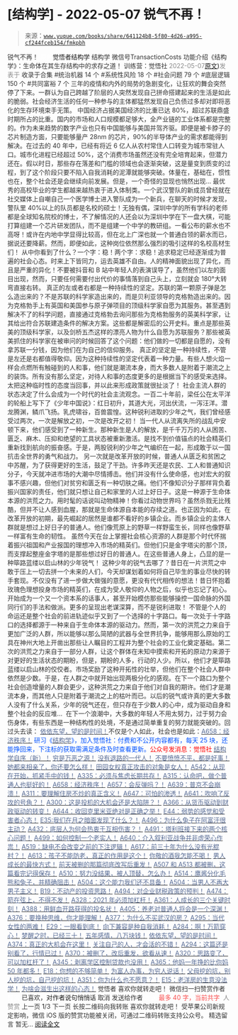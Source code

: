 # [结构学] - 2022-05-07 锐气不再！

> 来源：[`www.yuque.com/books/share/641124b8-5f80-4d26-a995-cf244fceb154/fmkpbh`](https://www.yuque.com/books/share/641124b8-5f80-4d26-a995-cf244fceb154/fmkpbh)

<ne-p id="520f42f3293818f927861ebbd5b15da4_p_0" data-lake-id="520f42f3293818f927861ebbd5b15da4_p_0"><ne-text id="u9079bcda" style="color: rgb(51, 51, 51);">锐气不再！</ne-text></ne-p> <ne-p id="ced028f96b727cd2c925224522a131a0" data-lake-id="ced028f96b727cd2c925224522a131a0"><ne-text id="u5715417d" ne-fontsize="12" style="color: rgb(255, 255, 255);">原创</ne-text><ne-text id="u817e62b4" ne-fontsize="14">觉悟者</ne-text><ne-text id="ue47d8a22" ne-fontsize="14">结构学</ne-text></ne-p> <ne-p id="659da6ff5ff0dca8c8e56db3af94bbc9" data-lake-id="659da6ff5ff0dca8c8e56db3af94bbc9"><ne-text id="u903f57d9" ne-fontsize="14" ne-bold="true" style="color: rgb(51, 51, 51);">结构学</ne-text></ne-p> <ne-p id="53fc76635b599a64e0d0e8af152f3185" data-lake-id="53fc76635b599a64e0d0e8af152f3185"><ne-text id="uebbbd38b" ne-fontsize="14" style="color: rgb(51, 51, 51);">微信号</ne-text><ne-text id="u0750aec3" ne-fontsize="14" style="color: rgb(51, 51, 51);">TransactionCosts</ne-text></ne-p> <ne-p id="3ee8dda55e6d52eca161c84818378a38" data-lake-id="3ee8dda55e6d52eca161c84818378a38"><ne-text id="u748e707d" ne-fontsize="14" style="color: rgb(51, 51, 51);">功能介绍</ne-text><ne-text id="u5cfb5599" ne-fontsize="14" style="color: rgb(51, 51, 51);">《结构学》：生命体在其生存结构中的求存之道！ 训练营：觉悟社</ne-text></ne-p> <ne-p id="3924c8b3f620f4aebac3d68766367597" data-lake-id="3924c8b3f620f4aebac3d68766367597"><ne-text id="uafda9e1a" style="color: rgb(140, 140, 140);">2022-05-07</ne-text>[<ne-text id="ud3ac655b" ne-fontsize="14">原文</ne-text>](https://mp.weixin.qq.com/s?__biz=MzIzMDYwOTM0Mg==&mid=2247487186&idx=1&sn=b902f981f9edeea07c84066a0b5a085b&chksm=e8b19603dfc61f1539052b962b94b59354798413e36cd453aed56eea750fbfa9c6cfe5c37622#rd))<ne-text id="uab611556" ne-fontsize="14" style="color: rgb(140, 140, 140);">发表于</ne-text></ne-p> <ne-p id="c300f4134667de3b49fd67fe92ddb63e" data-lake-id="c300f4134667de3b49fd67fe92ddb63e"><ne-text id="u4dec56b6" style="color: rgb(51, 51, 51);">收录于合集</ne-text></ne-p> <ne-p id="a13473705d868af5d23227385d561825" data-lake-id="a13473705d868af5d23227385d561825"><ne-text id="u7c359d58" style="color: rgb(51, 51, 51);">#统治机器 14 个</ne-text></ne-p> <ne-p id="7e169dbc98a426d1b988b33e09fd2594" data-lake-id="7e169dbc98a426d1b988b33e09fd2594"><ne-text id="u1c351c8d" style="color: rgb(51, 51, 51);">#系统性风险 18 个</ne-text></ne-p> <ne-p id="4fd01e1ca81761920fba9a7d5d58747b" data-lake-id="4fd01e1ca81761920fba9a7d5d58747b"><ne-text id="ude031271" style="color: rgb(51, 51, 51);">#社会问题 79 个</ne-text></ne-p> <ne-p id="19fd7e7f6c238d3d1682b2efb46e3fe2" data-lake-id="19fd7e7f6c238d3d1682b2efb46e3fe2"><ne-text id="u3d623dec" style="color: rgb(51, 51, 51);">#底层逻辑 150 个</ne-text></ne-p> <ne-p id="c569d07eebf5193cc018b703a980498e" data-lake-id="c569d07eebf5193cc018b703a980498e"><ne-text id="u97ab7e7f" style="color: rgb(51, 51, 51);">#共同富裕 7 个</ne-text></ne-p> <ne-p id="ee80023ed6ac9e9021d304221f97c5f9" data-lake-id="ee80023ed6ac9e9021d304221f97c5f9"><ne-text id="u9eea9e07" style="color: rgb(51, 51, 51);">三年的疫情和内外的局势的急剧变化，让狂欢的舞会突然停了下来。一群认为自己跨越了阶层的人突然发现自己拼命搭建起来的生活是如此的脆弱。社会经济生活的任何一种参与的主体都猛然发现自己负债过多却对即将恶化的生存环境束手无策。</ne-text></ne-p> <ne-p id="1519ed662c8ffd442b4b2c7cfbf59f5d" data-lake-id="1519ed662c8ffd442b4b2c7cfbf59f5d"><ne-text id="u31131589" style="color: rgb(51, 51, 51);">中国经济占据美国经济的比重已达 80%，超过苏联鼎盛时期所占的比重。国内的市场和人口规模都足够大，全产业链的工业体系都是完整的。作为未来趋势的数字产业也只有中国能够与美国并驾齐驱。即便是被卡脖子的芯片制造方面，只要能够量产 28nm 的芯片，90%的半导体产业的需求都能得到解决。在过去的 40 年中，已经有将近 6 亿人从农村常住人口转变为城市常驻人口。城市化进程已经超过 50%，这个消费市场虽然还没有完全培育起来，但潜力还在。假以时日，那些存在落差和门槛的领域也会逐渐突破，这是量变到质变的过程，到了这个阶段只要不陷入自我消耗的泥潭就能够突破。体量在，基础在，惯性也在，整个社会还是会继续向前发展。但是，一个奇怪的显现也悄然出现…</ne-text></ne-p> <ne-p id="bec9a7c2af4a0e1aefd3189ccf8deb48" data-lake-id="bec9a7c2af4a0e1aefd3189ccf8deb48"><ne-text id="ud784a09d" style="color: rgb(51, 51, 51);">最优秀的高校毕业的学生都越来越热衷于进入体制类。一个武汉警队的新成员曾经就在社交媒体上自嘲自己一个医学博士进入警队成为一个新兵，在聊天的时候才发现，警队里 40%以上的队员都是名校的硕士！无独有偶，深圳中学的所有学科的老师都是全球知名院校的博士，不了解情况的人还会以为深圳中学在下一盘大棋，可能打算组建一个芯片研发团队，而不是组建一个中学的教研组。一看公布的薪水也不高呀！或许在内地中学显得比较高，但在北上广深也就一个普通白领的薪水而已，据说还要降薪。然而，即便如此，这种岗位依然那么强烈的吸引这样的名校高材生们！</ne-text></ne-p> <ne-p id="006f936b48af1330e03317dfaa2963d2" data-lake-id="006f936b48af1330e03317dfaa2963d2"><ne-text id="uda95a36b" style="color: rgb(51, 51, 51);">从中你看到了什么？一个字：稳！两个字：求稳！追求稳定已经逐渐成为普遍的社会心态。时来上下皆同力，运去英雄不自由。人的精神面貌出现了异化，而且是严重的异化！不要被抖音和 B 站中年轻人的表演误导了，虽然他们以左的面目出现，然而，只要任何需要付出代价的事情落到自己头上，立刻就会 180°大转弯直接右转。</ne-text></ne-p> <ne-p id="5e9927a81fb1c9f7d6e6f5022a9c46d2" data-lake-id="5e9927a81fb1c9f7d6e6f5022a9c46d2"><ne-text id="u0ee4f7a3" style="color: rgb(51, 51, 51);">真正的左或者右都是一种持续性的坚定。苏联的第一颗原子弹是怎么造出来的？不是苏联的科学家造出来的，而是贝利亚领导的克格勃造出来的。因为克格勃手上有英国和美国参与原子弹项目的顶级科学家自愿为其服务。甚至遇到解决不了的科学问题，直接通过克格勃去询问那些为克格勃服务的英美科学家，让其给出符合苏联建造条件的解决方案。这些都是解密后的公开史料。重点是那些英美的顶级科学家，以及剑桥五杰这样的漂亮人物为什么自愿为苏联服务？那些被英美抓住的科学家在被审问的时候回答了这个问题：他们做的一切都是自愿的，没有拿苏联一分钱，因为他们在为自己的信仰服务。</ne-text></ne-p> <ne-p id="f67d62bb8c7b14e81586a908cf82d6e5" data-lake-id="f67d62bb8c7b14e81586a908cf82d6e5"><ne-text id="ud0e1cc05" style="color: rgb(51, 51, 51);">真正的坚定是一种持续性，不管是左还是右都值得敬仰。因为这种持续性的坚定代表着一种力量。有些人想火焰一样会点燃所有触碰到的人和事，他们就是潮流本身，而大多数人是附着于潮流之上的装饰。所有没有那么坚定，对待人和事的态度更多的是根据当下的感受来选择。太把这种临时性的态度当回事，并以此来形成政策就很扯淡了！</ne-text></ne-p> <ne-p id="06fc8ce5e2ce8a3d31e2cd5dcf24c659" data-lake-id="06fc8ce5e2ce8a3d31e2cd5dcf24c659"><ne-text id="u673e2c34" style="color: rgb(51, 51, 51);">社会主流人群的状态决定了什么会成为一个时代的社会主流观念。一百二十年前，梁任公在太平洋的轮船上写下了《少年中国说》：红日初升，其道大光，河出伏流，一泻汪洋。潜龙腾渊，鳞爪飞扬。乳虎啸谷，百兽震惶。这种锐利进取的少年之气，我们曾经感受过两次，一次是解放之初，一次是改开之初！</ne-text></ne-p> <ne-p id="40b29ac638b2954e0695f3dd3c6d2d90" data-lake-id="40b29ac638b2954e0695f3dd3c6d2d90"><ne-text id="u03e22936" style="color: rgb(51, 51, 51);">当一代人从流离失所的战乱中安顿下来，他们感受到了一种新生。那种新生是人的解放，是千千万万的人从困苦、匮乏、麻木、压抑和绝望的工具状态被重新激活。是找不到价值锚点的社会精英们重新找到航向的振奋感。于是，两股锐利的少年之气编织在一起，形成敢于以一国抗击全世界的勇气和战力。</ne-text></ne-p> <ne-p id="13172228f5fa1474959341f56eb5ef88" data-lake-id="13172228f5fa1474959341f56eb5ef88"><ne-text id="ud20618bc" style="color: rgb(51, 51, 51);">另一次就是改革开放的时候，普通人从匮乏和贫困之中苏醒，为了获得更好的生活，鼓足了干劲。许多昨天还是农民、工人和普通知识分子，今天就冲进市场的大潮中尽情搏击。他们并没有什么使命感，也对宏大的叙事不感兴趣，但他们对贫穷和匮乏有一种切肤之痛。他们不像知识分子那样背负着振兴国家的责任，他们就只想让自己和家里的人过上好日子。这是一种源于生命体本源的洪荒之力。用时髦的话说叫动物精神！你看过动物世界吗？虽然杀戮无比残酷，但并不让人感到血腥，那就是生命体源自本能的存续之道。也正因为如此，在改革开放的初期，最先崛起的居然是谁都不看好的乡镇企业。而乡镇企业的主体人群就是想过上好日子的普通人。他们像荒原上的野草一样野蛮生长，同样也像野草一样富有生命的韧性。</ne-text></ne-p> <ne-p id="d763a8270c560edf31700ddd827a0d4c" data-lake-id="d763a8270c560edf31700ddd827a0d4c"><ne-text id="uf3d41b2c" style="color: rgb(51, 51, 51);">虽然今天在台上掌握社会核心资源的人群是那个时代怀揣着振兴祖国和产业报国的理想冲入市场的精英们。但他们只是金字塔尖的那个顶，而支撑起整座金字塔的是那些想过好日的普通人。在这些普通人身上，凸显的是一种筚路蓝缕以启山林的少年锐气！</ne-text></ne-p> <ne-p id="f2595a6ee8e4cc071eec42d70a7b3b85" data-lake-id="f2595a6ee8e4cc071eec42d70a7b3b85"><ne-text id="u064d57f3" style="color: rgb(51, 51, 51);">这种少年的锐气去哪了？昔日在一片洪荒之中敢于压上一切去拼一个未来的人们，今天却谋划着如何将自己毕生的事业尽快的转手套现。不仅没有了进一步做大做强的意愿，更没有代代相传的想法！昔日怀抱着玫瑰色理想投身市场的精英们，在成为受人敬仰的人物之后，似乎也忘记了初心。开始成为一个又一个资本系的话事人，甚至开始模仿那些能够操控一国命脉的外国同行们的手法和做派。更多的呈现出老谋深算，而不是锐利进取！</ne-text></ne-p> <ne-p id="1f5503e754795ac9ba947585a796fe63" data-lake-id="1f5503e754795ac9ba947585a796fe63"><ne-text id="u0cf52612" style="color: rgb(51, 51, 51);">不管是个人的命运还是整个社会的前进轨迹似乎又到了一个选择的十字路口。每一次处于十字路口的选择都源于一种来自于生命体本源的驱动力。然而，第一次的洪荒之力来自于更加广泛的人群，所以能够以那么简陋的武器与全世界抗争，能够用那么原始的工具在神州大地上开凿出那些让人瞩目的工程并为整个社会的工业化奠定基础。第二次的洪荒之力来自于一部分人群，让这个群体在未知中摸索和开拓的原动力来源于对更好的生活状态的期盼，但是，期盼的人多，行动的人少。所以，他们才是筚路蓝缕以启山林的佼佼者。市场奖励了这种开拓性的壮举，但他们在整个社会人群中依然是少数。于是，在人群之中就开始出现两极分化的感观。在下一个路口为整个社会创造增量的人群会更少，这种洪荒之力来自于他们对自我的期许。他们才是潮流本身，而其他人只是附着于潮流之上的枯叶而已。以后的锐气或许真的更大多数人没有了什么关系，少年的锐气还在，但只存在于少数人的心中，成为驱动自身和整个社会的反应堆… </ne-text></ne-p> <ne-p id="0169ad6b30e4300a22c9a51e68ee3e46" data-lake-id="0169ad6b30e4300a22c9a51e68ee3e46"><ne-text id="uadb50dda" style="color: rgb(51, 51, 51);">在下一个浪潮中，大多数的年轻人不用太努力，过于努力会伤身体，有些东西是一种结构性的处境，不是通过简单重复的努力就能突破的。回过头去读： </ne-text>[<ne-text id="u991429d3" style="color: rgb(87, 107, 149);">依依东望，望的是时间！</ne-text>](http://mp.weixin.qq.com/s?__biz=MzIzMDYwOTM0Mg==&mid=2247483860&idx=1&sn=b5b01ae82ff764ce2806251e3f2a809f&chksm=e8b19905dfc61013607735eb7782299c9a4d7a39a8b15a7b46182ef20eda3ffe9f6ed6337e1f&scene=21#wechat_redirect)<ne-text id="u005dc710" style="color: rgb(51, 51, 51);">不仅是个人如此，社会也是如此：</ne-text>[<ne-text id="uf1d0963c" style="color: rgb(87, 107, 149);">A658：经济秩序！</ne-text>](http://mp.weixin.qq.com/s?__biz=MzIzMDYwOTM0Mg==&mid=2247487179&idx=1&sn=12ad76a2b6a86d4dc52eb515f2b00500&chksm=e8b1961adfc61f0c30f16b60b87e2fcd3142b4a788c2ae81604f02182574c50b54c1d9e2974d&scene=21#wechat_redirect)</ne-p> <ne-p id="f8ac1a9877396302792246715110acdb" data-lake-id="f8ac1a9877396302792246715110acdb"><ne-text id="u89b13940" ne-bold="true" style="color: rgb(0, 82, 255);">研习《</ne-text>[<ne-text id="u5a55d00e" ne-bold="true" style="color: rgb(87, 107, 149);">结构学</ne-text>](https://mp.weixin.qq.com/mp/appmsgalbum?action=getalbum&album_id=1318317199878225920&__biz=MzAxNDk1NjI2Mw==#wechat_redirect)<ne-text id="u7c7db84c" ne-bold="true" style="color: rgb(0, 82, 255);">》，加入觉悟社：付费和不公开内容都有，每天 25 块，还能挣回来，下注标的获取需满足条件及时查看更新。</ne-text><ne-text id="u4e74a7fb" ne-bold="true" style="color: rgb(255, 0, 0);">公众号发消息：觉悟社</ne-text></ne-p> <ne-p id="cf692886f8549a8b276fb906a5cc6d15" data-lake-id="cf692886f8549a8b276fb906a5cc6d15">[<ne-text id="ubba2b405" ne-bold="true" style="color: rgb(87, 107, 149);">结构学自序（新）！</ne-text>](http://mp.weixin.qq.com/s?__biz=MzIzMDYwOTM0Mg==&mid=2247485283&idx=1&sn=aa2b8554b8e5040f8f959636feaa06a3&chksm=e8b19fb2dfc616a430aa381b8da0815311244e694a69809cd92d0602ac34cfe5f1f419b3745e&scene=21#wechat_redirect)</ne-p> <ne-p id="139f2574a24c367088cad5ce98f83c5c" data-lake-id="139f2574a24c367088cad5ce98f83c5c">[<ne-text id="uf84f20ad" style="color: rgb(87, 107, 149);">穷是万恶之源！</ne-text>](http://mp.weixin.qq.com/s?__biz=MzAxNDk1NjI2Mw==&mid=2247483823&idx=1&sn=e54ebe9891b302dc0bf1815c76ccf8b7&chksm=9b8a2227acfdab31a05e273addd9159d4b8263d58d3c58bf214841c8189157519719c3427306&scene=21#wechat_redirect)</ne-p> <ne-p id="9f384a23a7007fc9d4195bdad4425f51" data-lake-id="9f384a23a7007fc9d4195bdad4425f51">[<ne-text id="u16f6dc03" style="color: rgb(87, 107, 149);">没有退路的一代人！</ne-text>](http://mp.weixin.qq.com/s?__biz=MzAxNDk1NjI2Mw==&mid=2247486533&idx=1&sn=a0d5cce0656aad467148e0642eb85a00&chksm=9b8a2fcdacfda6db79857186e953a089baf1fb678b2b071cf101c5a26e7fb9768474c94243ca&scene=21#wechat_redirect)</ne-p> <ne-p id="117f6dbb3ad5ab0d30ed62ab5a1374d5" data-lake-id="117f6dbb3ad5ab0d30ed62ab5a1374d5">[<ne-text id="ue51ebc04" ne-bold="true" style="color: rgb(87, 107, 149);">不要愤愤不平，都是好事！</ne-text>](http://mp.weixin.qq.com/s?__biz=MzAxNDk1NjI2Mw==&mid=2247487130&idx=1&sn=b21138d85455f5692aaf039038c78342&chksm=9b8a2d12acfda404a2b67fe4d446ee0f2805ad64a8b8004902934600fd731191e140df6ac19a&scene=21#wechat_redirect)</ne-p> <ne-p id="a292968cea81905bf46534945692e9ea" data-lake-id="a292968cea81905bf46534945692e9ea">[<ne-text id="ub113d640" ne-bold="true" style="color: rgb(87, 107, 149);">她都来相亲了，你还要怎么样！</ne-text>](http://mp.weixin.qq.com/s?__biz=MzAxNDk1NjI2Mw==&mid=2247486952&idx=1&sn=698aec6916d2eca5e758c25c4c634346&chksm=9b8a2e60acfda776b80a4f2f0d5c2fe4921fc821cdf029fa9d2fdc52fd708fc5a0b980d5d3d0&scene=21#wechat_redirect)</ne-p> <ne-p id="8411e9aac94370d8fc1cbe196ad49105" data-lake-id="8411e9aac94370d8fc1cbe196ad49105">[<ne-text id="uad106d63" ne-bold="true" style="color: rgb(87, 107, 149);">田园女权真正攻击的对象是女人！</ne-text>](http://mp.weixin.qq.com/s?__biz=MzIzMDYwOTM0Mg==&mid=2247486412&idx=1&sn=5dd3e8b2a759838d739e6d61ebab2eab&chksm=e8b1931ddfc61a0bf6f81cd2a9a9232ea8ce86528a8eea66c6635180e8678b819ebb38b4cb86&scene=21#wechat_redirect)</ne-p> <ne-p id="6043ea4cab4a801bb1d43a19e0c0a6ce" data-lake-id="6043ea4cab4a801bb1d43a19e0c0a6ce">[<ne-text id="u3124848d" ne-bold="true" style="color: rgb(87, 107, 149);">A542：从现在开始，抓紧手中的钱！</ne-text>](http://mp.weixin.qq.com/s?__biz=MzIzMDYwOTM0Mg==&mid=2247486640&idx=1&sn=a96afa7d2b698e33240735ea8d7671f7&chksm=e8b19461dfc61d77a4afce11ecc7558b8d7ff5d495a78bcb609e3eed5c70bcbed5f3d6a66023&scene=21#wechat_redirect)</ne-p> <ne-p id="dd26e353e5363076afd2ba0ae1ab7f4f" data-lake-id="dd26e353e5363076afd2ba0ae1ab7f4f">[<ne-text id="u2eede969" ne-bold="true" style="color: rgb(87, 107, 149);">A335：必须与焦虑长期共存！</ne-text>](http://mp.weixin.qq.com/s?__biz=MzIzMDYwOTM0Mg==&mid=2247485165&idx=1&sn=f3f0957c63fa549b288f00c8b117162e&chksm=e8b19e3cdfc6172a188000afd2b522144a04ba774169824cad2067d93b5365537ff0644f6b9f&scene=21#wechat_redirect)</ne-p> <ne-p id="403ca151ee3ffe95a532843f233b7c7a" data-lake-id="403ca151ee3ffe95a532843f233b7c7a">[<ne-text id="u841c85b0" ne-bold="true" style="color: rgb(87, 107, 149);">A315：认命吧，做个普通人也挺好的！</ne-text>](http://mp.weixin.qq.com/s?__biz=MzIzMDYwOTM0Mg==&mid=2247485008&idx=1&sn=bcaf70c42d4676c8f69de9f9ead1e495&chksm=e8b19e81dfc617973ba40200519407186760e32843fc6f379020da6160b0ba89870dadcae5fa&scene=21#wechat_redirect)</ne-p> <ne-p id="0122dc685e10076d7507fab36ec470c2" data-lake-id="0122dc685e10076d7507fab36ec470c2">[<ne-text id="u1f306a97" ne-bold="true" style="color: rgb(87, 107, 149);">A658：经济秩序！</ne-text>](http://mp.weixin.qq.com/s?__biz=MzIzMDYwOTM0Mg==&mid=2247487179&idx=1&sn=12ad76a2b6a86d4dc52eb515f2b00500&chksm=e8b1961adfc61f0c30f16b60b87e2fcd3142b4a788c2ae81604f02182574c50b54c1d9e2974d&scene=21#wechat_redirect)</ne-p> <ne-p id="894e47942f112e2a1087f2c5cb6ee984" data-lake-id="894e47942f112e2a1087f2c5cb6ee984">[<ne-text id="u83acb381" ne-bold="true" style="color: rgb(87, 107, 149);">A657：会反弹吗？！</ne-text>](http://mp.weixin.qq.com/s?__biz=MzIzMDYwOTM0Mg==&mid=2247487170&idx=1&sn=41fb69f34b367ef570c5b98b16a4ecaa&chksm=e8b19613dfc61f05f01fc8d84c5c037a947e4180d1162eaf409be238dc095f3ca1db470efb75&scene=21#wechat_redirect)</ne-p> <ne-p id="d891ef8396de83741f7c27e2ef6eb7b7" data-lake-id="d891ef8396de83741f7c27e2ef6eb7b7">[<ne-text id="u648c9147" ne-bold="true" style="color: rgb(87, 107, 149);">A639：普京不会崩溃！</ne-text>](http://mp.weixin.qq.com/s?__biz=MzAxNDk1NjI2Mw==&mid=2247488084&idx=1&sn=7c8d1370795dc6496c224b27c0137762&chksm=9b8a31dcacfdb8ca47772d583074c0ce9e16f2a9a2d3a27359cb26cb851d21da814506f6a3df&scene=21#wechat_redirect)</ne-p> <ne-p id="e8f78a7d1c54ffe23aa68f27d9069204" data-lake-id="e8f78a7d1c54ffe23aa68f27d9069204">[<ne-text id="udda149ea" ne-bold="true" style="color: rgb(87, 107, 149);">A311：要理解住房不炒的真正含义！</ne-text>](http://mp.weixin.qq.com/s?__biz=MzIzMDYwOTM0Mg==&mid=2247484959&idx=1&sn=090583ec50bfd9febec1de463c2672f6&chksm=e8b19ecedfc617d8629080f6745c8de013cfe875de26eef6767b2d5c10782650223ed15f807b&scene=21#wechat_redirect)</ne-p> <ne-p id="a091044205928450699593ea8794ad3a" data-lake-id="a091044205928450699593ea8794ad3a">[<ne-text id="ud2c392e1" style="color: rgb(87, 107, 149);">A647：可怕的渗透！</ne-text>](http://mp.weixin.qq.com/s?__biz=MzAxNDk1NjI2Mw==&mid=2247488112&idx=1&sn=d2cdb1bbea5f7a7248e4ba132c2ad922&chksm=9b8a31f8acfdb8ee225327ff157e56571bbf63b8958ad6c47d7da000b5da90fa01379222c8e1&scene=21#wechat_redirect)</ne-p> <ne-p id="330fc1e47c3fcd76fe6d58581c485252" data-lake-id="330fc1e47c3fcd76fe6d58581c485252">[<ne-text id="u57237ef1" ne-bold="true" style="color: rgb(87, 107, 149);">A641：吹响了反攻的号角？！</ne-text>](http://mp.weixin.qq.com/s?__biz=MzAxNDk1NjI2Mw==&mid=2247488089&idx=1&sn=c532b7b5b38bb03828c600669804f8cc&chksm=9b8a31d1acfdb8c77d656a7aaf9d77c03603864118e10553cfdfde1061229392a21ea728b8b0&scene=21#wechat_redirect)</ne-p> <ne-p id="e719d1e89e7b5b7ffbc3039919d88eb3" data-lake-id="e719d1e89e7b5b7ffbc3039919d88eb3">[<ne-text id="ue8cb1fd0" ne-bold="true" style="color: rgb(87, 107, 149);">A300：这是投机的大机会还是大陷阱？！</ne-text>](http://mp.weixin.qq.com/s?__biz=MzIzMDYwOTM0Mg==&mid=2247484882&idx=1&sn=b103029f41e3aede94e1a45d035cd9ac&chksm=e8b19d03dfc614153863f37ca3f9204b451e2c02ad5ca8680c120e2458e628e5329c76b2d42c&scene=21#wechat_redirect)</ne-p> <ne-p id="65b050db17b9802a80118687fab3d7cf" data-lake-id="65b050db17b9802a80118687fab3d7cf">[<ne-text id="ucb29abeb" ne-bold="true" style="color: rgb(87, 107, 149);">A366：从货币驱动到财政驱动的转变！</ne-text>](http://mp.weixin.qq.com/s?__biz=MzIzMDYwOTM0Mg==&mid=2247485347&idx=1&sn=a916df57ddc7230366719fbecc6c1704&chksm=e8b19f72dfc61664fd99844bfe3ffffb5d6f088807c84d99f11ddbc7410b2eed67bc4c615d53&scene=21#wechat_redirect)</ne-p> <ne-p id="2960affc7931a53466c270879b9fe615" data-lake-id="2960affc7931a53466c270879b9fe615">[<ne-text id="u17b4b09d" ne-bold="true" style="color: rgb(87, 107, 149);">A644：收回克里米亚绝对是正确之举！</ne-text>](http://mp.weixin.qq.com/s?__biz=MzIzMDYwOTM0Mg==&mid=2247487112&idx=1&sn=c116d6a79085ad9fe413f42170eca23a&chksm=e8b19659dfc61f4fdb34ac71a7efb0994e7e3c07f7e8b75f34c646b05293f27d2e21423efc1a&scene=21#wechat_redirect)</ne-p> <ne-p id="15423688bbab0f54c0be61b3dca29322" data-lake-id="15423688bbab0f54c0be61b3dca29322">[<ne-text id="u57cb62c5" style="color: rgb(87, 107, 149);">E44：弱势的感觉和受害者心态！</ne-text>](http://mp.weixin.qq.com/s?__biz=MzAxNDk1NjI2Mw==&mid=2247488080&idx=1&sn=7726e8fd76e8c053a29ee29f59d96f64&chksm=9b8a31d8acfdb8ce9b0a974811d18f41adb7c03158f4b3979b314b6e18b23b200b2ed472676f&scene=21#wechat_redirect)</ne-p> <ne-p id="a91cd0c4d4152d6115f737586d3b7d6c" data-lake-id="a91cd0c4d4152d6115f737586d3b7d6c">[<ne-text id="u0a3ca9e6" ne-bold="true" style="color: rgb(87, 107, 149);">E35:我们在月之暗面发现了什么？！</ne-text>](http://mp.weixin.qq.com/s?__biz=MzIzMDYwOTM0Mg==&mid=2247486632&idx=1&sn=170aeff87eb36dce354c8b2437f4b27f&chksm=e8b19479dfc61d6f08e6492954a528f20387fe2fa925747cf2b504d2bc69084f24495e972e41&scene=21#wechat_redirect)</ne-p> <ne-p id="3e3fc43cf3f9db7b8fd33d26f7f6bcfb" data-lake-id="3e3fc43cf3f9db7b8fd33d26f7f6bcfb">[<ne-text id="ufcddf28b" ne-bold="true" style="color: rgb(87, 107, 149);">A496：为什么兔子在阿富汗很主动？</ne-text>](http://mp.weixin.qq.com/s?__biz=MzIzMDYwOTM0Mg==&mid=2247486278&idx=1&sn=40d09857088bebd3c70bec1c7a500f06&chksm=e8b19397dfc61a810125242c8e395330f934390eb50bd54053ecd3f31ddc91de4e429c0f693a&scene=21#wechat_redirect)</ne-p> <ne-p id="69e7373753e4d9955ab92083e05338e1" data-lake-id="69e7373753e4d9955ab92083e05338e1">[<ne-text id="u7c4f95f8" style="color: rgb(87, 107, 149);">A432：底层人为何会热衷于互相伤害？！</ne-text>](http://mp.weixin.qq.com/s?__biz=MzAxNDk1NjI2Mw==&mid=2247487443&idx=1&sn=21334752ac2ce642ca1e4e421acfe765&chksm=9b8a2c5bacfda54d1459036c57a31b05271d1b825eadd811cce0bbeca1ea3a7deae31e067133&scene=21#wechat_redirect)</ne-p> <ne-p id="eb9569fe46d0973565a272a2f50feb49" data-lake-id="eb9569fe46d0973565a272a2f50feb49">[<ne-text id="ud8f8e340" ne-bold="true" style="color: rgb(87, 107, 149);">A491：塔利班接下来的两个核心问题！</ne-text>](http://mp.weixin.qq.com/s?__biz=MzIzMDYwOTM0Mg==&mid=2247486219&idx=1&sn=8f77517f0244ba31f7eb28e2676e17cd&chksm=e8b193dadfc61acc6d9e6029653aac696f132efc24d3b28f983ba8e4ada269ac887e6165d837&scene=21#wechat_redirect)</ne-p> <ne-p id="aa00b85cede8b72f810940569b7d1a07" data-lake-id="aa00b85cede8b72f810940569b7d1a07">[<ne-text id="u3b13e603" style="color: rgb(87, 107, 149);">A499：如何控制一个老实人！</ne-text>](http://mp.weixin.qq.com/s?__biz=MzIzMDYwOTM0Mg==&mid=2247486301&idx=1&sn=f4bfec024d8688c8555dd21b85deea31&chksm=e8b1938cdfc61a9a1e2d8a8fa37d495cf337bc34215939caced14a58dd32b46ad59646d0e928&scene=21#wechat_redirect)</ne-p> <ne-p id="d8ea48b417bd6b7f5aa05b0b52b645c0" data-lake-id="d8ea48b417bd6b7f5aa05b0b52b645c0">[<ne-text id="u6100c7bc" ne-bold="true" style="color: rgb(87, 107, 149);">A640：介入叙利亚战争并非虚荣心作祟！</ne-text>](http://mp.weixin.qq.com/s?__biz=MzAxNDk1NjI2Mw==&mid=2247488081&idx=1&sn=adfaf12849fa59e47f412105d2170c75&chksm=9b8a31d9acfdb8cfb8b78731ecb12a5d70c3b6997675397a2f95ba7bf63638aca4ee74acf789&scene=21#wechat_redirect)</ne-p> <ne-p id="7ea520cf6ddf8217fe1441afd85a75b9" data-lake-id="7ea520cf6ddf8217fe1441afd85a75b9">[<ne-text id="ue7d03264" ne-bold="true" style="color: rgb(87, 107, 149);">A519：缺电不会改变之前的下注逻辑！</ne-text>](http://mp.weixin.qq.com/s?__biz=MzIzMDYwOTM0Mg==&mid=2247486508&idx=1&sn=6fac0f23979fa74983528cb090ad205b&chksm=e8b194fddfc61deb6982573c047fb47cb7af702e87111a0498e1cdc4676b6baf3cc5143f9c92&scene=21#wechat_redirect)</ne-p> <ne-p id="d8983e6d782890659fddcd551f9ffa61" data-lake-id="d8983e6d782890659fddcd551f9ffa61">[<ne-text id="u8cd9825d" style="color: rgb(87, 107, 149);">A617：前三十年为什么没有光棍村？！</ne-text>](http://mp.weixin.qq.com/s?__biz=MzIzMDYwOTM0Mg==&mid=2247487043&idx=1&sn=d7beb24f486323059a94f3dc920e5e7e&chksm=e8b19692dfc61f84da21ce73dc0aaf1973156a691a8ad6e75b61cc44ebf08b739d580410984e&scene=21#wechat_redirect)</ne-p> <ne-p id="5e904e3f0bf5ee93eed2dc848b8ec54b" data-lake-id="5e904e3f0bf5ee93eed2dc848b8ec54b">[<ne-text id="u8f46cae9" style="color: rgb(87, 107, 149);">A613：孩子不能防老，真正的作用是这个！</ne-text>](http://mp.weixin.qq.com/s?__biz=MzIzMDYwOTM0Mg==&mid=2247487023&idx=1&sn=3370d17aaf4a8f046e2ebaa995200c87&chksm=e8b196fedfc61fe84dbfe4353d88b51f3077fc0ff82a1446e52742bce73e561b0e8ff1d113a3&scene=21#wechat_redirect)</ne-p> <ne-p id="300fbfa0cf5877bcbe4763572f008cd1" data-lake-id="300fbfa0cf5877bcbe4763572f008cd1">[<ne-text id="ub1f396df" style="color: rgb(87, 107, 149);">你敬的酒我怎能不喝！</ne-text>](http://mp.weixin.qq.com/s?__biz=MzIzMDYwOTM0Mg==&mid=2247486456&idx=1&sn=7d6377d84f511b80179c5e7648494d6e&chksm=e8b19329dfc61a3f9b91b5b43dbd1a6eea293a02cd80b96aeb6dd1930f7f2c93fd33c0e3b2f3&scene=21#wechat_redirect)</ne-p> <ne-p id="8595c38941a17e6f0ce5cc17e363f8ee" data-lake-id="8595c38941a17e6f0ce5cc17e363f8ee">[<ne-text id="u9a6cc463" style="color: rgb(87, 107, 149);">男人成长的最快方式！</ne-text>](http://mp.weixin.qq.com/s?__biz=MzAxNDk1NjI2Mw==&mid=2247487435&idx=1&sn=8d1fe9b5f45ab8bd0c98f396ea6f0f1c&chksm=9b8a2c43acfda5557c14b9f4ecd8efc8e844df88c1b9a487906eddbc04860acc06bbd0ef6963&scene=21#wechat_redirect)</ne-p> <ne-p id="9a04757d224d0869e202739d4cf57ed2" data-lake-id="9a04757d224d0869e202739d4cf57ed2">[<ne-text id="uca54329a" style="color: rgb(87, 107, 149);">前天被删的那篇彻底改写后重发！</ne-text>](http://mp.weixin.qq.com/s?__biz=MzAxNDk1NjI2Mw==&mid=2247487425&idx=1&sn=37c59746f0368268dbf1497b341aab93&chksm=9b8a2c49acfda55f770d8082d28911b1ce6406517fb969072d77bc0c8c1f26507ac18360d2f8&scene=21#wechat_redirect)</ne-p> <ne-p id="3e32ce3c86d0aef42b7a65f65b738f72" data-lake-id="3e32ce3c86d0aef42b7a65f65b738f72">[<ne-text id="u94343403" ne-bold="true" style="color: rgb(87, 107, 149);">A507 和 A513 都被删，这篇看完记得保存！</ne-text>](http://mp.weixin.qq.com/s?__biz=MzIzMDYwOTM0Mg==&mid=2247486598&idx=1&sn=643ad77a60e4fb7e40dcea6e4585c39a&chksm=e8b19457dfc61d4126c656d773feb6d26d516889077a4f3b8755cf1ee4b0fe2a592b8409dfd8&scene=21#wechat_redirect)</ne-p> <ne-p id="b411d77f4595c5196ca56bc41179dca9" data-lake-id="b411d77f4595c5196ca56bc41179dca9">[<ne-text id="ue6bac1de" style="color: rgb(87, 107, 149);">A510：努力没结果，被人顶替，怎么办！</ne-text>](http://mp.weixin.qq.com/s?__biz=MzAxNDk1NjI2Mw==&mid=2247487202&idx=1&sn=c4c18c5c793a47e31cd7267152a78d1f&chksm=9b8a2d6aacfda47c47394eb5cbb97fc6233fb7258c0408026e518018a6af33da141b1b0a2bfa&scene=21#wechat_redirect)</ne-p> <ne-p id="436aa4b8fbf747d79fc95e620d05c247" data-lake-id="436aa4b8fbf747d79fc95e620d05c247">[<ne-text id="u16112a5f" style="color: rgb(87, 107, 149);">A514：鹰酱分化毛熊和兔子，并精确阻击！</ne-text>](http://mp.weixin.qq.com/s?__biz=MzIzMDYwOTM0Mg==&mid=2247486421&idx=1&sn=c114599b4fd1016c7f539fca526fe91c&chksm=e8b19304dfc61a127301df6303aedbeace66275a179f7db025e56f2326917c273d443eab53e6&scene=21#wechat_redirect)</ne-p> <ne-p id="18921521f6f677215d23679b8951eed5" data-lake-id="18921521f6f677215d23679b8951eed5">[<ne-text id="ubaa9bd4a" ne-bold="true" style="color: rgb(87, 107, 149);">A504：这个能力我们还不具备！</ne-text>](http://mp.weixin.qq.com/s?__biz=MzIzMDYwOTM0Mg==&mid=2247486364&idx=1&sn=c54714ffeaa4122f08d8ec0c2decb740&chksm=e8b1934ddfc61a5b943cbe55dfc7211561e7d78f163246c3dcfd08325b004bc6d9ee6efbaebf&scene=21#wechat_redirect)</ne-p> <ne-p id="61cde18e1d2781c116017276f679de7b" data-lake-id="61cde18e1d2781c116017276f679de7b">[<ne-text id="ucd852844" style="color: rgb(87, 107, 149);">A504：当男人不再大男子主义！</ne-text>](http://mp.weixin.qq.com/s?__biz=MzAxNDk1NjI2Mw==&mid=2247487148&idx=1&sn=5151b292f8f882fe9f87aabf52be08df&chksm=9b8a2d24acfda432b5803c25c0c83a4cbfc80a7c83ffd044b72bedc5e32d9670054d861705cf&scene=21#wechat_redirect)</ne-p> <ne-p id="522545d2179fa8898cc06b30ac40102c" data-lake-id="522545d2179fa8898cc06b30ac40102c">[<ne-text id="ucee76e88" ne-bold="true" style="color: rgb(87, 107, 149);">B19：不动产的投资思路！</ne-text>](http://mp.weixin.qq.com/s?__biz=MzAxNDk1NjI2Mw==&mid=2247484650&idx=1&sn=36687887ab7cd444fd324c3906b8d54a&chksm=9b8a2762acfdae74b83a146bdd8994b81cb9879b3de5caa870c13c6253ad22b2f5c42b0fe59a&scene=21#wechat_redirect)</ne-p> <ne-p id="367b635c5aada004b1a68383878e3855" data-lake-id="367b635c5aada004b1a68383878e3855">[<ne-text id="ua433817f" ne-bold="true" style="color: rgb(87, 107, 149);">A494：对企业财税政策的预判！</ne-text>](http://mp.weixin.qq.com/s?__biz=MzIzMDYwOTM0Mg==&mid=2247486230&idx=1&sn=5fa67e9065c3feae6264765838772136&chksm=e8b193c7dfc61ad15311f10ab8265d667f31cc2e11e404476afbc0310d6ee71e5f1167faf78f&scene=21#wechat_redirect)</ne-p> <ne-p id="a1cab08b76a60dea7699365347fd3521" data-lake-id="a1cab08b76a60dea7699365347fd3521">[<ne-text id="ub6d8e30d" ne-bold="true" style="color: rgb(87, 107, 149);">A474：箭在弦上，不得不发！</ne-text>](http://mp.weixin.qq.com/s?__biz=MzIzMDYwOTM0Mg==&mid=2247486092&idx=1&sn=d93b0ab35ba2828a708658dbd2e5ad9b&chksm=e8b1925ddfc61b4b12bc1b6a7e7e25a2fe7ff149b1c4f64810b2a5eefa97b8dc1bd1899dcf00&scene=21#wechat_redirect)</ne-p> <ne-p id="2b1bc3fff838b92ff2129817202b8bf2" data-lake-id="2b1bc3fff838b92ff2129817202b8bf2">[<ne-text id="u0638cbc5" ne-bold="true" style="color: rgb(87, 107, 149);">A328：2021 年必须加杠杆！</ne-text>](http://mp.weixin.qq.com/s?__biz=MzIzMDYwOTM0Mg==&mid=2247485087&idx=1&sn=24d72f6a71bddb8954a03be5db246538&chksm=e8b19e4edfc617587a8ae645885a89ab8c3c6f67730a026d9c7c9a94ab3051ca480302147fc0&scene=21#wechat_redirect)</ne-p> <ne-p id="0dde5526d89a4c82407aa8b2e2a6e87d" data-lake-id="0dde5526d89a4c82407aa8b2e2a6e87d">[<ne-text id="u47563d50" ne-bold="true" style="color: rgb(87, 107, 149);">A361：人成长的三个关键时刻！</ne-text>](http://mp.weixin.qq.com/s?__biz=MzAxNDk1NjI2Mw==&mid=2247486472&idx=1&sn=8b46d73659ff81e3d7bd544e1718a94f&chksm=9b8a2f80acfda69601b059cb0180f8841eda098200c32c84ad6430bb8fbe33a9021fa7890344&scene=21#wechat_redirect)</ne-p> <ne-p id="7c355cc789c94ed701bda617323429b4" data-lake-id="7c355cc789c94ed701bda617323429b4">[<ne-text id="ucdba15bd" style="color: rgb(87, 107, 149);">A388：用鲜血开路获得的投名状！</ne-text>](http://mp.weixin.qq.com/s?__biz=MzIzMDYwOTM0Mg==&mid=2247485591&idx=1&sn=a8443453e3caf1f201006eeec8e6e539&chksm=e8b19046dfc61950e63e29bb93049ce90b3228913e9ecee99a2f01b8fdda7cd8966a054241a9&scene=21#wechat_redirect)</ne-p> <ne-p id="acc27ab321d3607bbb514447a8068f5a" data-lake-id="acc27ab321d3607bbb514447a8068f5a">[<ne-text id="u1327d2d9" style="color: rgb(87, 107, 149);">A405：养老对普通人将会是一个深渊！</ne-text>](http://mp.weixin.qq.com/s?__biz=MzIzMDYwOTM0Mg==&mid=2247485587&idx=1&sn=f00402b3fdc5062ee5c5382295ac4dcb&chksm=e8b19042dfc619546bf0a0905d2733d900b7594f1564f1fa7528399053b93dc53f4d14c009fb&scene=21#wechat_redirect)</ne-p> <ne-p id="f31121af42d6b6c29bcd9e6f6905826e" data-lake-id="f31121af42d6b6c29bcd9e6f6905826e">[<ne-text id="u0c00032d" style="color: rgb(87, 107, 149);">A376：要换种思维，你才能理解！</ne-text>](http://mp.weixin.qq.com/s?__biz=MzAxNDk1NjI2Mw==&mid=2247486529&idx=1&sn=3a50ada30a5ae0448d686c6a0c809919&chksm=9b8a2fc9acfda6df5e9243deb6e9df9a7cc0912eabd0a9c00322d42ed4c25c2daedc8de6b6ca&scene=21#wechat_redirect)</ne-p> <ne-p id="ad8a91b26ac7904fd2023a08d1eb025f" data-lake-id="ad8a91b26ac7904fd2023a08d1eb025f">[<ne-text id="u6312bcd3" ne-bold="true" style="color: rgb(87, 107, 149);">A377：为什么不买武汉的房？</ne-text>](http://mp.weixin.qq.com/s?__biz=MzIzMDYwOTM0Mg==&mid=2247485413&idx=1&sn=1f3339540496eb9e5ea109d8530f29dc&chksm=e8b19f34dfc6162225a694c1c2443d73b51bf6ca8dc53d4c18a30e6e2191e250967e711db589&scene=21#wechat_redirect)</ne-p> <ne-p id="2d8571bd19f743ae22e2d4627aa5b4da" data-lake-id="2d8571bd19f743ae22e2d4627aa5b4da">[<ne-text id="uc35e2615" ne-bold="true" style="color: rgb(87, 107, 149);">A295：当代女性的两难！</ne-text>](http://mp.weixin.qq.com/s?__biz=MzIzMDYwOTM0Mg==&mid=2247484854&idx=1&sn=6851afe306f7b89d23728018ea32b7f2&chksm=e8b19d67dfc61471955b15021ac11c5fff9f1607977e9df1bd2bbfabc2deb3dea5c98e369c55&scene=21#wechat_redirect)</ne-p> <ne-p id="94756c27e372f1c16a53a5420f0d8610" data-lake-id="94756c27e372f1c16a53a5420f0d8610">[<ne-text id="ud90d1ee4" ne-bold="true" style="color: rgb(87, 107, 149);">E29：一眼看到底！</ne-text>](http://mp.weixin.qq.com/s?__biz=MzIzMDYwOTM0Mg==&mid=2247485301&idx=1&sn=dc6dd50c5d742ea51ce9e394de25351a&chksm=e8b19fa4dfc616b26734c3619c6fa664474fa478d2764c3370dde41d19f6035edc05f9f191e8&scene=21#wechat_redirect)</ne-p> <ne-p id="3129401ce4cf80df8c76bfc7a919ee4a" data-lake-id="3129401ce4cf80df8c76bfc7a919ee4a">[<ne-text id="u163d4f5f" style="color: rgb(87, 107, 149);">向下兼容是种自我消耗！</ne-text>](http://mp.weixin.qq.com/s?__biz=MzAxNDk1NjI2Mw==&mid=2247486535&idx=1&sn=e87304f3a33f1cd0425186362901eb04&chksm=9b8a2fcfacfda6d92af7f3b026ef129368c01361e40f2db3be32500a1e68fb99f1f35ec22a6b&scene=21#wechat_redirect)</ne-p> <ne-p id="7649cd3fa175c8a91c93ba5d0d3e1f5a" data-lake-id="7649cd3fa175c8a91c93ba5d0d3e1f5a">[<ne-text id="u334e6d8c" ne-bold="true" style="color: rgb(87, 107, 149);">A284：啊！万箭穿心！</ne-text>](http://mp.weixin.qq.com/s?__biz=MzAxNDk1NjI2Mw==&mid=2247486135&idx=1&sn=e950149b9b9147e9199cfc6093605950&chksm=9b8a293facfda029419b911d4b4fa91c73bbaf695b206df2cf15124d843f4bf4b80673baa394&scene=21#wechat_redirect)</ne-p> <ne-p id="f0ffff3c71a4d98a16fb0c68bf84ea72" data-lake-id="f0ffff3c71a4d98a16fb0c68bf84ea72">[<ne-text id="u7070eca2" ne-bold="true" style="color: rgb(87, 107, 149);">梦醒之时，已经三十！</ne-text>](http://mp.weixin.qq.com/s?__biz=MzIzMDYwOTM0Mg==&mid=2247484378&idx=1&sn=e3a058584a13d7a5267315113964280d&chksm=e8b19b0bdfc6121df4af4b77d2d826fd0f4132ccfdee48132ce8cf86eb1ba45b898be83d1dc7&scene=21#wechat_redirect)</ne-p> <ne-p id="ced456af4132cd319d524a7e71e44802" data-lake-id="ced456af4132cd319d524a7e71e44802">[<ne-text id="u8de173fd" style="color: rgb(87, 107, 149);">五年感情，八万块钱！</ne-text>](http://mp.weixin.qq.com/s?__biz=MzIzMDYwOTM0Mg==&mid=2247484317&idx=1&sn=b22f9fb2e3c084e427a5e3e9895be99a&chksm=e8b19b4cdfc6125adf3ea3b0d2b72a121f38e8ba26e43abc48edff900327ce3e7464b944cafb&scene=21#wechat_redirect)</ne-p> <ne-p id="c6fdd5e4c58c592e26c1a98023400a06" data-lake-id="c6fdd5e4c58c592e26c1a98023400a06">[<ne-text id="u354f63f3" ne-bold="true" style="color: rgb(87, 107, 149);">依依东望，望的是时间！</ne-text>](http://mp.weixin.qq.com/s?__biz=MzIzMDYwOTM0Mg==&mid=2247483860&idx=1&sn=b5b01ae82ff764ce2806251e3f2a809f&chksm=e8b19905dfc61013607735eb7782299c9a4d7a39a8b15a7b46182ef20eda3ffe9f6ed6337e1f&scene=21#wechat_redirect)</ne-p> <ne-p id="268595b5e8bc8e1dfa2f3a2e5ab02478" data-lake-id="268595b5e8bc8e1dfa2f3a2e5ab02478">[<ne-text id="u347c4dd6" ne-bold="true" style="color: rgb(87, 107, 149);">A374：真正的大机会在这里！</ne-text>](http://mp.weixin.qq.com/s?__biz=MzIzMDYwOTM0Mg==&mid=2247485401&idx=1&sn=100967c02c0754759ec4ea0ef8706c29&chksm=e8b19f08dfc6161e92c7cc691f1a1fed9ff74c2b906529a8d42a7703a3c3a3c3a412903e12f7&scene=21#wechat_redirect)</ne-p> <ne-p id="f92634c96d55cfbe7c70d442e3ba3007" data-lake-id="f92634c96d55cfbe7c70d442e3ba3007">[<ne-text id="uf9d6daa3" ne-bold="true" style="color: rgb(87, 107, 149);">关注自己的人，才会活的不错！</ne-text>](http://mp.weixin.qq.com/s?__biz=MzIzMDYwOTM0Mg==&mid=2247485305&idx=1&sn=c719ea57e5c3320c2e2629dd9a7b44e9&chksm=e8b19fa8dfc616be5fa3f8141ea0aa63d5e1335657ed97e62c1086c41eba29effe58e0c8e9dc&scene=21#wechat_redirect)</ne-p> <ne-p id="77265914b2af4df28e7a94ca67c418c2" data-lake-id="77265914b2af4df28e7a94ca67c418c2">[<ne-text id="u894c7947" ne-bold="true" style="color: rgb(87, 107, 149);">A294：这篇还是别看了，行情已过！</ne-text>](http://mp.weixin.qq.com/s?__biz=MzIzMDYwOTM0Mg==&mid=2247484849&idx=1&sn=5485cd1d6c511e883e25b0c7dd9e2e3e&chksm=e8b19d60dfc614764ffc8405dccf5b8120b31988f3c1cee74e384c06f0e39c3c81bef8263c3d&scene=21#wechat_redirect)</ne-p> <ne-p id="a1d72d85aa1b444c558b6ea9b2f1c2cf" data-lake-id="a1d72d85aa1b444c558b6ea9b2f1c2cf">[<ne-text id="u6a19b89f" ne-bold="true" style="color: rgb(87, 107, 149);">A370：被删了，改后重发，欲看从速！</ne-text>](http://mp.weixin.qq.com/s?__biz=MzIzMDYwOTM0Mg==&mid=2247485388&idx=1&sn=a456e8ffdc8a16bb30263818dc86c6a3&chksm=e8b19f1ddfc6160bfd0fea09b006477a095662aa74ac7036fca621b2ef49dc59f4ad4a407eeb&scene=21#wechat_redirect)</ne-p> <ne-p id="844476a1c2c46ab8247ed94c78651433" data-lake-id="844476a1c2c46ab8247ed94c78651433">[<ne-text id="uad04e7a0" ne-fontsize="13" ne-bold="true" style="color: rgb(87, 107, 149);">A320：思路变了，可以加杠杆了！</ne-text>](http://mp.weixin.qq.com/s?__biz=MzIzMDYwOTM0Mg==&mid=2247485041&idx=1&sn=add2174fa42806f885a456a072ee4fee&chksm=e8b19ea0dfc617b6734e013f780112fdd88f28ad5312ce423fea1d75da4c3757660dab175208&scene=21#wechat_redirect)</ne-p> <ne-p id="91bdb34e3c74b2dfabe598d24e24753b" data-lake-id="91bdb34e3c74b2dfabe598d24e24753b">[<ne-text id="u0c03721f" ne-bold="true" style="color: rgb(87, 107, 149);">A345：剥离学区控制贷款也没用！</ne-text>](http://mp.weixin.qq.com/s?__biz=MzIzMDYwOTM0Mg==&mid=2247485208&idx=1&sn=ac3653b56fc18a4a6a809139f935bc45&chksm=e8b19fc9dfc616dfa31b0baf15aa90d994ef8a1262e0fd515739c06698cd0673d1d46e6e4c4f&scene=21#wechat_redirect)</ne-p> <ne-p id="ec4e23bcfac034c4c563f7352843831b" data-lake-id="ec4e23bcfac034c4c563f7352843831b">[<ne-text id="uab416a88" ne-bold="true" style="color: rgb(87, 107, 149);">A365：他妈一年挣的比你妈 50 年都多！</ne-text>](http://mp.weixin.qq.com/s?__biz=MzIzMDYwOTM0Mg==&mid=2247485336&idx=1&sn=2fba7786d5102be1d639bfdd138185db&chksm=e8b19f49dfc6165f4a1e07062ca1414d977f1a6c15d797233e36f7dec3b27c28b0ed72667f5f&scene=21#wechat_redirect)</ne-p> <ne-p id="39b8eae9a00d24c7ef61bb08788e119e" data-lake-id="39b8eae9a00d24c7ef61bb08788e119e">[<ne-text id="u9404f4b0" ne-bold="true" style="color: rgb(87, 107, 149);">E18：你想的不够简单！</ne-text>](http://mp.weixin.qq.com/s?__biz=MzIzMDYwOTM0Mg==&mid=2247484775&idx=1&sn=2a8e810e281cd7fe5a4db49002b193d2&chksm=e8b19db6dfc614a0e3360f0d54949c40138c27b184c114a44feaa394bd4400073dbbedf6a049&scene=21#wechat_redirect)</ne-p> <ne-p id="bc6f51f81ddeb1a53399728d726e2441" data-lake-id="bc6f51f81ddeb1a53399728d726e2441">[<ne-text id="u4058e13b" style="color: rgb(87, 107, 149);">为富人办事，为穷人说话！</ne-text>](http://mp.weixin.qq.com/s?__biz=MzIzMDYwOTM0Mg==&mid=2247484462&idx=1&sn=195ebab17907fba73c69ae7a11bc40ad&chksm=e8b19cffdfc615e9b2f88327d492813afa3656859f4d67a6d831ac1cf684a54b760a8b8edcd6&scene=21#wechat_redirect)</ne-p> <ne-p id="45844e88ab64541ee58fe828082e040f" data-lake-id="45844e88ab64541ee58fe828082e040f">[<ne-text id="u6c551de4" ne-bold="true" style="color: rgb(87, 107, 149);">父母挖的坑，别人挖的坑，自己挖的坑！</ne-text>](http://mp.weixin.qq.com/s?__biz=MzAxNDk1NjI2Mw==&mid=2247486426&idx=1&sn=8707934ad2fe2f8017d6b7810fd61c17&chksm=9b8a2852acfda1441fded7bab2456dd2493073ad3e5d541e1080d1739879b86c25a3a61df79a&scene=21#wechat_redirect)</ne-p> <ne-p id="bfbcc0a54beed149f6072cae910b06e6" data-lake-id="bfbcc0a54beed149f6072cae910b06e6">[<ne-text id="u4496a8be" style="color: rgb(87, 107, 149);">A351：你为什么也不愿意？！</ne-text>](http://mp.weixin.qq.com/s?__biz=MzIzMDYwOTM0Mg==&mid=2247485242&idx=1&sn=f4a01a5936322120b0b158f225bc78de&chksm=e8b19febdfc616fd2eb1558a3b7c748ecc497a3af00aec5b5c5ca8042cc52eb7d0af7befa399&scene=21#wechat_redirect)</ne-p> <ne-p id="181422df2eb081650316b4cbcea9b156" data-lake-id="181422df2eb081650316b4cbcea9b156">[<ne-text id="ua7585086" ne-bold="true" style="color: rgb(87, 107, 149);">E15：老洋房的生意没法学！</ne-text>](http://mp.weixin.qq.com/s?__biz=MzAxNDk1NjI2Mw==&mid=2247485113&idx=1&sn=4fc868bf65d5f2ca6eb4d9b776c004ec&chksm=9b8a2531acfdac27c57da12097dfe850ba55cdfd447e35c19df3819bdf4051694bc49f0a218d&scene=21#wechat_redirect)</ne-p> <ne-p id="6cf891f429405d80040a896b3d2e654d" data-lake-id="6cf891f429405d80040a896b3d2e654d">[<ne-text id="u479201a2" ne-bold="true" style="color: rgb(87, 107, 149);">为啥会滋生出这样的心态！</ne-text>](http://mp.weixin.qq.com/s?__biz=MzIzMDYwOTM0Mg==&mid=2247486611&idx=1&sn=a50b553412de222c2fc124ef459569f8&chksm=e8b19442dfc61d54295ac1e94d6a860111a49140095d3736cfd81788fe5188d3a4a6459d0daa&scene=21#wechat_redirect)</ne-p> <ne-p id="64ed9f2a35a1636436c9cf0ed0721bc4" data-lake-id="64ed9f2a35a1636436c9cf0ed0721bc4"><ne-text id="u29864a93" style="color: rgb(51, 51, 51);">觉悟者</ne-text></ne-p> <ne-p id="6bb1bf171eca1ae7c4ff7e9edc07c0f5" data-lake-id="6bb1bf171eca1ae7c4ff7e9edc07c0f5"><ne-text id="ua0238ff9" style="color: rgb(51, 51, 51);">喜欢你就转走吧！</ne-text></ne-p> <ne-p id="eb84b4f42a42e25e4332dbb8fedbcdce" data-lake-id="eb84b4f42a42e25e4332dbb8fedbcdce"><ne-text id="u8d60c2c3" ne-bold="true" style="color: rgb(51, 51, 51);">微信扫一扫赞赏作者</ne-text><ne-text id="ue3b73b02" ne-bold="true" style="color: rgb(255, 255, 255);">赞赏</ne-text></ne-p> <ne-p id="f058907a867172ece455d299cf4f0764" data-lake-id="f058907a867172ece455d299cf4f0764"><ne-text id="ucde56988" style="color: rgb(51, 51, 51);">已喜欢，</ne-text><ne-text id="u01d9a3f4">对作者说句悄悄话</ne-text></ne-p> <ne-p id="ed14b821ef6d83f39a6974e5b17fd540" data-lake-id="ed14b821ef6d83f39a6974e5b17fd540"><ne-text id="u9e84b1e5" style="color: rgb(51, 51, 51);">取消</ne-text></ne-p> <ne-p id="ed5a8381b13cf255d4cb44d701b14d61" data-lake-id="ed5a8381b13cf255d4cb44d701b14d61"><ne-text id="ue1dca078" ne-fontsize="14" ne-bold="true" style="color: rgb(51, 51, 51);">发送给作者</ne-text></ne-p> <ne-p id="a672b110f22a5b035229b7ffe6a71a85" data-lake-id="a672b110f22a5b035229b7ffe6a71a85"><ne-text id="u8410ac06" ne-bold="true" style="color: rgb(255, 255, 255);">发送</ne-text></ne-p> <ne-p id="2d0124e83770d8168886ed3c12c40f5d" data-lake-id="2d0124e83770d8168886ed3c12c40f5d"><ne-text id="ue95eaac0" ne-fontsize="13" style="color: rgb(250, 81, 81);">最多 40 字，当前共字</ne-text></ne-p> <ne-p id="aa476e7a352b2030c1082f4c6c1cdeb3" data-lake-id="aa476e7a352b2030c1082f4c6c1cdeb3"><ne-text id="u9602a067" style="color: rgb(136, 136, 136);"> 人赞赏</ne-text></ne-p> <ne-p id="b141912a67a0bde3f879575feed3eb7a" data-lake-id="b141912a67a0bde3f879575feed3eb7a"><ne-text id="uc17f5f14" style="color: rgb(51, 51, 51);">上一页</ne-text> <ne-text id="ue9d739ba">1</ne-text><ne-text id="ud8edf104" style="color: rgb(51, 51, 51);">/3 下一页</ne-text></ne-p> <ne-p id="312cee03a20f1b16a3045492bc6195a1" data-lake-id="312cee03a20f1b16a3045492bc6195a1"><ne-text id="ue5fc8353" style="color: rgb(51, 51, 51);">长按二维码向我转账</ne-text></ne-p> <ne-p id="bef6b03cce3da23a33a72d423b1e3edf" data-lake-id="bef6b03cce3da23a33a72d423b1e3edf"><ne-text id="ue730b65e" style="color: rgb(51, 51, 51);">喜欢你就转走吧！</ne-text></ne-p> <ne-p id="82a20b5cc91f44f9bcba0077987f3371" data-lake-id="82a20b5cc91f44f9bcba0077987f3371"><ne-text id="u90c08686" style="color: rgb(51, 51, 51);">受苹果公司新规定影响，微信 iOS 版的赞赏功能被关闭，可通过二维码转账支持公众号。</ne-text></ne-p> <ne-h3 id="THtpG" data-lake-id="THtpG"><ne-heading-ext><ne-heading-anchor></ne-heading-anchor><ne-heading-fold></ne-heading-fold></ne-heading-ext><ne-heading-content><ne-text id="u383a8f36" ne-fontsize="16" style="color: rgb(51, 51, 51);">精选留言</ne-text></ne-heading-content></ne-h3> <ne-p id="ecb66d68c53106db0097da556ef3aeb6" data-lake-id="ecb66d68c53106db0097da556ef3aeb6"><ne-text id="u64c52746" style="color: rgb(51, 51, 51);">暂无...</ne-text></ne-p> <ne-p id="ab553c7fce45c2d5d55348b30b5348a3" data-lake-id="ab553c7fce45c2d5d55348b30b5348a3">[<ne-text id="u6d3d5e58">阅读全文</ne-text>](https://mp.weixin.qq.com/s?__biz=MzIzMDYwOTM0Mg==\x26amp;mid=2247486752\x26amp;idx=1\x26amp;sn=3a967e3288db5b7d924e36914086e534\x26amp;chksm=e8b195f1dfc61ce7c971386eb678d7da286167d0f52fdd51989049844b0a550cc58e00552d2e\x26amp;scene=21#wechat_redirect)</ne-p>
